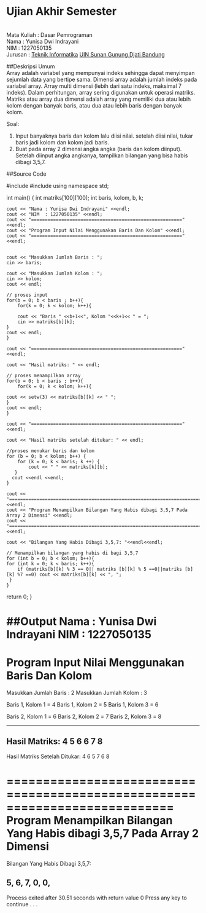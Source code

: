 # Ujian Akhir Semester 

<br>Mata Kuliah 	: Dasar Pemrograman
<br> Nama		      : Yunisa Dwi Indrayani
<br>NIM		        :	1227050135
<br>Jurusan	    	: [Teknik Informatika](http://if.uinsgd.ac.id/) [UIN Sunan Gunung Djati Bandung](https://uinsgd.ac.id/) 


##Deskripsi Umum
<br>Array adalah variabel yang mempunyai indeks sehingga dapat menyimpan sejumlah data yang bertipe sama. Dimensi array adalah jumlah indeks pada variabel array. Array multi dimensi (lebih dari satu indeks, maksimal 7 indeks). Dalam perhitungan, array sering digunakan untuk operasi matriks.
Matriks atau array dua dimensi adalah array yang memiliki dua atau lebih kolom dengan banyak baris, atau dua atau lebih baris dengan banyak kolom.

Soal:
1. Input banyaknya baris dan kolom lalu diisi nilai. setelah diisi nilai, tukar baris jadi kolom dan kolom jadi baris. 
2. Buat pada array 2 dimensi angka angka (baris dan kolom diinput). Setelah diinput angka angkanya, tampilkan bilangan yang bisa habis dibagi 3,5,7.


##Source Code

  #include <iostream>
  #include <iomanip> 
  using namespace std;
 
  int main()
  {
	int matriks[100][100];
  int baris, kolom, b, k;
  
	cout << "Nama : Yunisa Dwi Indrayani" <<endl;
	cout << "NIM  : 1227050135" <<endl;
	cout << "=======================================================" <<endl;
	cout << "Program Input Nilai Menggunakan Baris Dan Kolom" <<endl;
	cout << "=======================================================" <<endl;
	
 
  	cout << "Masukkan Jumlah Baris : ";
  	cin >> baris;
 
	cout << "Masukkan Jumlah Kolom : ";
	cin >> kolom;
	cout << endl;
 
  	// proses input 
  	for(b = 0; b < baris ; b++){
    	for(k = 0; k < kolom; k++){
		
		cout << "Baris " <<b+1<<", Kolom "<<k+1<< " = ";
      	cin >> matriks[b][k];
    }
    cout << endl;
    }
  
	cout << "=======================================================" <<endl;
 
  	cout << "Hasil matriks: " << endl;
 
  	// proses menampilkan array
  	for(b = 0; b < baris ; b++){
    	for(k = 0; k < kolom; k++){
	
	cout << setw(3) << matriks[b][k] << " ";
    }
    cout << endl;
    }
  
  	cout << "=======================================================" <<endl;
  
  	cout << "Hasil matriks setelah ditukar: " << endl;
  
  	//proses menukar baris dan kolom
  	for (b = 0; b < kolom; b++) {
  		for (k = 0; k < baris; k ++) {
  			cout << " " << matriks[k][b];
	   }
	  cout <<endl <<endl;
    }
  
  	cout << "===========================================================================" <<endl;
  	cout << "Program Menampilkan Bilangan Yang Habis dibagi 3,5,7 Pada Array 2 Dimensi" <<endl;
  	cout << "===========================================================================" <<endl;
  	
  	cout << "Bilangan Yang Habis Dibagi 3,5,7: "<<endl<<endl;
  	
  	// Menampilkan bilangan yang habis di bagi 3,5,7
	for (int b = 0; b < kolom; b++){
	for (int k = 0; k < baris; k++){
		if (matriks[b][k] % 3 == 0|| matriks [b][k] % 5 ==0||matriks [b][k] %7 ==0) cout << matriks[b][k] << ", ";
     }
    }

   return 0;
    }


##Output
Nama : Yunisa Dwi Indrayani
NIM  : 1227050135
=======================================================
Program Input Nilai Menggunakan Baris Dan Kolom
=======================================================
Masukkan Jumlah Baris : 2
Masukkan Jumlah Kolom : 3

Baris 1, Kolom 1 = 4
Baris 1, Kolom 2 = 5
Baris 1, Kolom 3 = 6

Baris 2, Kolom 1 = 6
Baris 2, Kolom 2 = 7
Baris 2, Kolom 3 = 8

-------------------------------------------------------
Hasil Matriks:
  4   5   6
  6   7   8
-------------------------------------------------------
Hasil Matriks Setelah Ditukar:
 4 6
 5 7
 6 8

===========================================================================
Program Menampilkan Bilangan Yang Habis dibagi 3,5,7 Pada Array 2 Dimensi
===========================================================================
Bilangan Yang Habis Dibagi 3,5,7:

5, 6, 7, 0, 0,
--------------------------------
Process exited after 30.51 seconds with return value 0
Press any key to continue . . .
